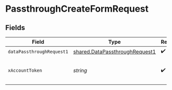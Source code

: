# PassthroughCreateFormRequest


## Fields

| Field                                                                            | Type                                                                             | Required                                                                         | Description                                                                      |
| -------------------------------------------------------------------------------- | -------------------------------------------------------------------------------- | -------------------------------------------------------------------------------- | -------------------------------------------------------------------------------- |
| `dataPassthroughRequest1`                                                        | [shared.DataPassthroughRequest1](../../models/shared/datapassthroughrequest1.md) | :heavy_check_mark:                                                               | N/A                                                                              |
| `xAccountToken`                                                                  | *string*                                                                         | :heavy_check_mark:                                                               | Token identifying the end user.                                                  |